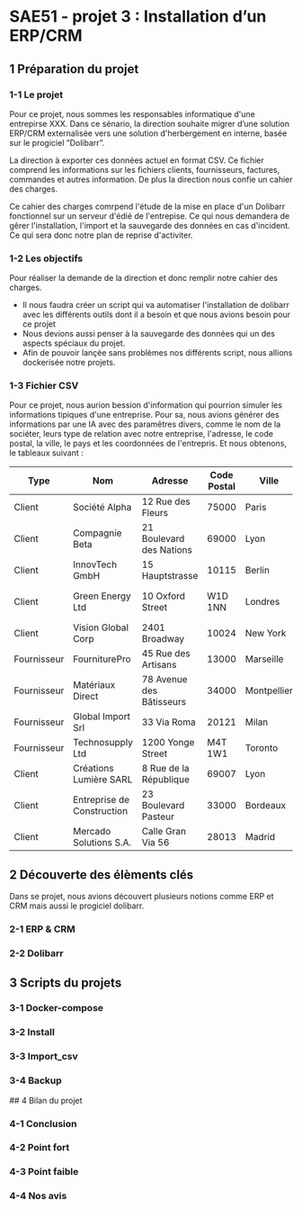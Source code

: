 # SAE51 - projet 3 : Installation d’un ERP/CRM

## 1 Préparation du projet

### 1-1 Le projet

Pour ce projet, nous sommes les responsables informatique d'une entrepirse XXX. Dans ce sénario, la direction souhaite migrer
d’une solution ERP/CRM externalisée vers une solution d'herbergement en interne, basée sur le progiciel ”Dolibarr”.

La direction à exporter ces données actuel en format CSV. Ce fichier comprend les informations sur les fichiers clients, fournisseurs, factures, commandes et autres information. 
De plus la direction nous confie un cahier des charges.

Ce cahier des charges comrpend l'étude de la mise en place d'un Dolibarr fonctionnel sur un serveur d'édié de l'entrepise. Ce qui nous demandera de gêrer l'installation, 
l'import et la sauvegarde des données en cas d'incident. Ce qui sera donc notre plan de reprise d'activiter. 


### 1-2 Les objectifs 

Pour réaliser la demande de la direction et donc remplir notre cahier des charges.

- Il nous faudra créer un script qui va automatiser l'installation de dolibarr avec les différents outils dont il a besoin et que nous avions besoin pour ce projet 
- Nous devions aussi penser à la sauvegarde des données qui un des aspects spéciaux du projet.
- Afin de pouvoir lançée sans problèmes nos différents script, nous allions dockerisée notre projets. 


### 1-3 Fichier CSV 

Pour ce projet, nous aurion bession d'information qui pourrion simuler les informations tipiques d'une entreprise. Pour sa, nous avions générer des informations par une IA avec des paramêtres divers, comme le nom de la sociéter, leurs type de relation avec notre entreprise, l'adresse, le code postal, la ville, le pays et les coordonnées de l'entrepris. 
Et nous obtenons, le tableaux suivant : 

| Type        | Nom                     | Adresse                  | Code Postal | Ville        | Pays         | Téléphone         | Email                          |
|-------------|-------------------------|--------------------------|-------------|--------------|--------------|-------------------|--------------------------------|
| Client      | Société Alpha            | 12 Rue des Fleurs         | 75000       | Paris        | France       | +33 1 23 45 67 89  | contact@alpha.fr               |
| Client      | Compagnie Beta           | 21 Boulevard des Nations  | 69000       | Lyon         | France       | +33 4 67 89 10 11  | support@beta.com               |
| Client      | InnovTech GmbH           | 15 Hauptstrasse           | 10115       | Berlin       | Allemagne    | +49 30 12345678    | info@innovtech.de              |
| Client      | Green Energy Ltd         | 10 Oxford Street          | W1D 1NN     | Londres      | Royaume-Uni  | +44 20 7946 0958   | sales@greenenergy.co.uk        |
| Client      | Vision Global Corp       | 2401 Broadway             | 10024       | New York     | États-Unis   | 12 125 550 198     | global@visioncorp.us           |
| Fournisseur | FourniturePro            | 45 Rue des Artisans       | 13000       | Marseille    | France       | +33 4 12 34 56 78  | contact@fournipro.fr           |
| Fournisseur | Matériaux Direct         | 78 Avenue des Bâtisseurs  | 34000       | Montpellier  | France       | +33 6 45 78 12 34  | commande@materiauxdirect.fr    |
| Fournisseur | Global Import Srl        | 33 Via Roma               | 20121       | Milan        | Italie       | +39 02 1234567     | import@globalimport.it         |
| Fournisseur | Technosupply Ltd         | 1200 Yonge Street         | M4T 1W1     | Toronto      | Canada       | 14 165 551 234     | order@technosupply.ca          |
| Client      | Créations Lumière SARL   | 8 Rue de la République    | 69007       | Lyon         | France       | +33 9 87 65 43 21  | support@crealumiere.fr         |
| Client      | Entreprise de Construction| 23 Boulevard Pasteur      | 33000       | Bordeaux     | France       | +33 5 56 78 12 34  | info@constructeur.com          |
| Client      | Mercado Solutions S.A.   | Calle Gran Via 56         | 28013       | Madrid       | Espagne      | +34 91 123 4567    | contact@mercadosolutions.es    |



## 2 Découverte des élèments clés 

Dans se projet, nous avions découvert plusieurs notions comme ERP et CRM mais aussi le progiciel dolibarr. 

### 2-1 ERP & CRM


### 2-2 Dolibarr 






## 3 Scripts du projets 
### 3-1 Docker-compose
### 3-2 Install
### 3-3 Import_csv
### 3-4 Backup



## 4 Bilan du projet
### 4-1 Conclusion 
### 4-2 Point fort 
### 4-3 Point faible
### 4-4 Nos avis 
